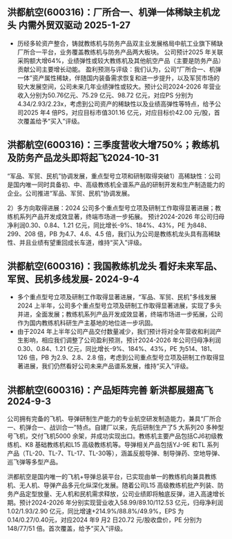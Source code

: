 
## 洪都航空(600316)：厂所合一、机弹一体稀缺主机龙头 内需外贸双驱动 2025-1-27

- 历经多轮资产整合，铸就教练机与防务产品双主业发展格局中航工业旗下稀缺厂所合一平台，业务覆盖教练机与防务产品两大板块。
公司预计2025 年关联采购额大增64%，业绩弹性或较大教练机及其他航空产品（主要是防务产品）贡献公司主要增长动能。
盈利预测与评级：我们认为，公司“厂所合一、机弹一体”资产属性稀缺，伴随国内装备需求恢复和进一步提升，以及军贸市场的较大发展空间，公司未来几年业绩弹性或较大。预计公司2024-2026 年营业收入分别为50.76亿元、75.29 亿元、98.72 亿元，对应PS 分别为4.34/2.93/2.23x，考虑到公司资产的稀缺性以及业绩高弹性等特点，给予公司2025 年4 倍PS，对应目标市值301.16 亿元，对应目标价42.00 元/股，首次覆盖给予“买入”评级。



## 洪都航空(600316)：三季度营收大增750%；教练机及防务产品龙头即将起飞2024-10-31

“军品、军贸、民机”协调发展，重点型号立项和研制取得突破1）高稀缺性：公司是国内唯一同时具备初、中、高级教练机全谱系产品的研制开发和生产制造能力的企业。公司推进“军品、军贸、民机”协调发展。

2）多方向取得进展：2024 公司多个重点型号立项及研制工作取得显著进展；教练机系列产品开发成效显著，终端市场进一步拓展。
预计2024-2026 年公司归母净利润0.30、0.84、1.21 亿元，同比增长-9%、184%、43%，PE 为848、299、208 倍，PB 为4.7、4.6、4.5 倍，我们认为公司是教练机龙头具有高稀缺性、并且业绩有望重回成长车道，维持“买入”评级。

## 洪都航空(600316)：我国教练机龙头 看好未来军品、军贸、民机多线发展- 2024-9-4
- 多个重点型号立项及研制工作取得显著进展，“军品、军贸、民机”多线发展2024 上半年，公司多个重点型号立项及研制工作取得显著进展，实现了多头并进，全面发展；教练机系列产品开发成效显著，终端市场进一步拓展，公司作为国内教练机科研生产主基地的地位进一步巩固。
- 由于2024 年上半年公司产品交付数量减少，我们预计将对全年营收和利润产生影响，相应我们调整了公司盈利预测，预计2024-2026 年公司归母净利润0.30、0.84、1.21 亿元，同比增长-9%、184%、43%，PE 为514、181、126 倍，PB 为2.9、2.8、2.8 倍，考虑到公司重点型号立项及研制工作取得显著进展，我们仍然看好公司未来产品谱系发展，维持“买入”评级。

## 洪都航空(600316)：产品矩阵完善 新洪都展翅高飞 2024-9-3

公司拥有完备的飞机、导弹研制生产能力的专业航空研发制造能力，兼具“厂所合一、机弹合一、战训合一”特点。自建厂以来，先后研制生产了5 大系列20 多种型号飞机，交付飞机5000 余架，并成功实现出口。教练机主要产品包括CJ6初级教练机、K8 基础教练机和L15 高级教练机等。导弹相关产品包括YJ-9E 和TL 系列产品（TL-20、TL-7、TL-17、TL-30等），涵盖反舰导弹、制导弹药、空地导弹、巡飞弹等多型产品。

洪都航空是国内唯一的飞机+导弹总装平台，已实现由单一的教练机向兼具教练机、无人机、导弹产品多元化纵深化发展。随着公司L15 高级教练机批产列装、防务产品定型放量、无人机和民机需求释放，公司业绩即将触底反弹，进入高速增长期。预计2024-2026 年分别实现营业收入58.99/89.10/112.53 亿元，归母净利润1.02/1.93/2.90 亿元，同比增速+214.9%/88.8%/49.9%，EPS 为0.14/0.27/0.40元，对应2024 年9 月2 日20.72 元/股收盘价，PE 分别为148/77/51 倍。首次覆盖，给予“买入”评级。